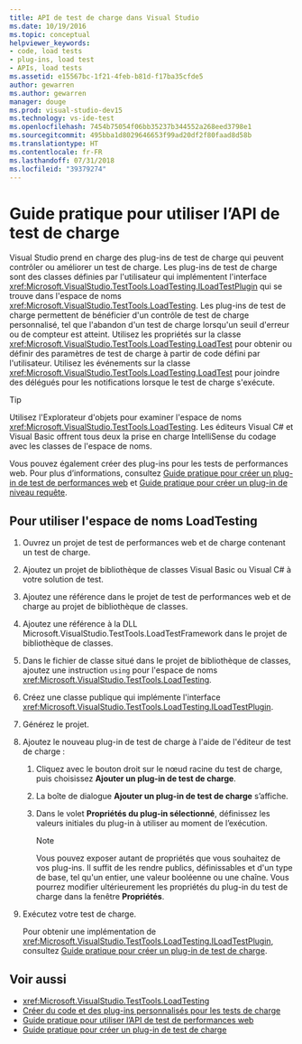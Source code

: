 ```yaml
---
title: API de test de charge dans Visual Studio
ms.date: 10/19/2016
ms.topic: conceptual
helpviewer_keywords:
- code, load tests
- plug-ins, load test
- APIs, load tests
ms.assetid: e15567bc-1f21-4feb-b81d-f17ba35cfde5
author: gewarren
ms.author: gewarren
manager: douge
ms.prod: visual-studio-dev15
ms.technology: vs-ide-test
ms.openlocfilehash: 7454b75054f06bb35237b344552a268eed3798e1
ms.sourcegitcommit: 495bba1d8029646653f99ad20df2f80faad8d58b
ms.translationtype: HT
ms.contentlocale: fr-FR
ms.lasthandoff: 07/31/2018
ms.locfileid: "39379274"
---
```

# <a name="how-to-use-the-load-test-api"></a>Guide pratique pour utiliser l’API de test de charge

Visual Studio prend en charge des plug-ins de test de charge qui peuvent contrôler ou améliorer un test de charge. Les plug-ins de test de charge sont des classes définies par l'utilisateur qui implémentent l'interface <xref:Microsoft.VisualStudio.TestTools.LoadTesting.ILoadTestPlugin> qui se trouve dans l'espace de noms <xref:Microsoft.VisualStudio.TestTools.LoadTesting>. Les plug-ins de test de charge permettent de bénéficier d'un contrôle de test de charge personnalisé, tel que l'abandon d'un test de charge lorsqu'un seuil d'erreur ou de compteur est atteint. Utilisez les propriétés sur la classe <xref:Microsoft.VisualStudio.TestTools.LoadTesting.LoadTest> pour obtenir ou définir des paramètres de test de charge à partir de code défini par l'utilisateur. Utilisez les événements sur la classe <xref:Microsoft.VisualStudio.TestTools.LoadTesting.LoadTest> pour joindre des délégués pour les notifications lorsque le test de charge s'exécute.

> [!TIP]
> Utilisez l'Explorateur d'objets pour examiner l'espace de noms <xref:Microsoft.VisualStudio.TestTools.LoadTesting>. Les éditeurs Visual C# et Visual Basic offrent tous deux la prise en charge IntelliSense du codage avec les classes de l'espace de noms.

Vous pouvez également créer des plug-ins pour les tests de performances web. Pour plus d’informations, consultez [Guide pratique pour créer un plug-in de test de performances web](../test/how-to-create-a-web-performance-test-plug-in.md) et [Guide pratique pour créer un plug-in de niveau requête](../test/how-to-create-a-request-level-plug-in.md).

## <a name="to-use-the-loadtesting-namespace"></a>Pour utiliser l'espace de noms LoadTesting

1.  Ouvrez un projet de test de performances web et de charge contenant un test de charge.

2.  Ajoutez un projet de bibliothèque de classes Visual Basic ou Visual C# à votre solution de test.

3.  Ajoutez une référence dans le projet de test de performances web et de charge au projet de bibliothèque de classes.

4.  Ajoutez une référence à la DLL Microsoft.VisualStudio.TestTools.LoadTestFramework dans le projet de bibliothèque de classes.

5.  Dans le fichier de classe situé dans le projet de bibliothèque de classes, ajoutez une instruction `using` pour l'espace de noms <xref:Microsoft.VisualStudio.TestTools.LoadTesting>.

6.  Créez une classe publique qui implémente l'interface <xref:Microsoft.VisualStudio.TestTools.LoadTesting.ILoadTestPlugin>.

7.  Générez le projet.

8.  Ajoutez le nouveau plug-in de test de charge à l'aide de l'éditeur de test de charge :

    1.  Cliquez avec le bouton droit sur le nœud racine du test de charge, puis choisissez **Ajouter un plug-in de test de charge**.

    2.  La boîte de dialogue **Ajouter un plug-in de test de charge** s’affiche.

    3.  Dans le volet **Propriétés du plug-in sélectionné**, définissez les valeurs initiales du plug-in à utiliser au moment de l’exécution.

        > [!NOTE]
        > Vous pouvez exposer autant de propriétés que vous souhaitez de vos plug-ins. Il suffit de les rendre publics, définissables et d'un type de base, tel qu'un entier, une valeur booléenne ou une chaîne. Vous pourrez modifier ultérieurement les propriétés du plug-in du test de charge dans la fenêtre **Propriétés**.

9. Exécutez votre test de charge.

     Pour obtenir une implémentation de <xref:Microsoft.VisualStudio.TestTools.LoadTesting.ILoadTestPlugin>, consultez [Guide pratique pour créer un plug-in de test de charge](../test/how-to-create-a-load-test-plug-in.md).

## <a name="see-also"></a>Voir aussi

- <xref:Microsoft.VisualStudio.TestTools.LoadTesting>
- [Créer du code et des plug-ins personnalisés pour les tests de charge](../test/create-custom-code-and-plug-ins-for-load-tests.md)
- [Guide pratique pour utiliser l’API de test de performances web](../test/how-to-use-the-web-performance-test-api.md)
- [Guide pratique pour créer un plug-in de test de charge](../test/how-to-create-a-load-test-plug-in.md)